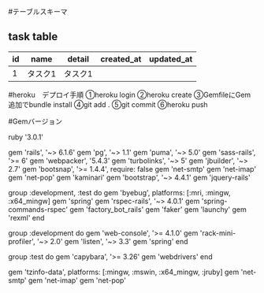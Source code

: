#テーブルスキーマ

  task table
  ----------
  | id  | name    | detail  | created_at | updated_at | 
  | --- | ------- | ------- | ---------- | ---------- | 
  | 1   | タスク1 | タスク1 |            |            | 

  #heroku　デプロイ手順
  ①heroku login
  ②heroku create
  ③GemfileにGem追加でbundle install
  ④git add .
  ⑤git commit
  ⑥heroku push

  #Gemバージョン

  ruby '3.0.1'

  gem 'rails', '~> 6.1.6'
  gem 'pg', '~> 1.1'
  gem 'puma', '~> 5.0'
  gem 'sass-rails', '>= 6'
  gem 'webpacker', '5.4.3'
  gem 'turbolinks', '~> 5'
  gem 'jbuilder', '~> 2.7'
  gem 'bootsnap', '>= 1.4.4', require: false
  gem 'net-smtp'
  gem 'net-imap'
  gem 'net-pop'
  gem 'kaminari'
  gem 'bootstrap', '~> 4.4.1'
  gem 'jquery-rails'

  group :development, :test do
    gem 'byebug', platforms: [:mri, :mingw, :x64_mingw]
    gem 'spring'
    gem 'rspec-rails', '~> 4.0.1'
    gem 'spring-commands-rspec'
    gem 'factory_bot_rails'
    gem 'faker'
    gem 'launchy'
    gem 'rexml'
  end

  group :development do
    gem 'web-console', '>= 4.1.0'
    gem 'rack-mini-profiler', '~> 2.0'
    gem 'listen', '~> 3.3'
    gem 'spring'
  end

  group :test do
    gem 'capybara', '>= 3.26'
    gem 'webdrivers'
  end

  gem 'tzinfo-data', platforms: [:mingw, :mswin, :x64_mingw, :jruby]
  gem 'net-smtp'
  gem 'net-imap'
  gem 'net-pop'